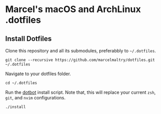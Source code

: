 # Marcel's macOS and ArchLinux .dotfiles

## Install Dotfiles

Clone this repository and all its submodules, preferabbly to `~/.dotfiles`.
```shell
git clone --recursive https://github.com/marcelmaltry/dotfiles.git ~/.dotfiles
```
Navigate to your dotfiles folder.
```shell
cd ~/.dotfiles
```
Run the [dotbot](https://github.com/anishathalye/dotbot/) install script. Note that, this will replace your current
`zsh`, `git`, and `nvim` configurations.
```shell
./install
```
